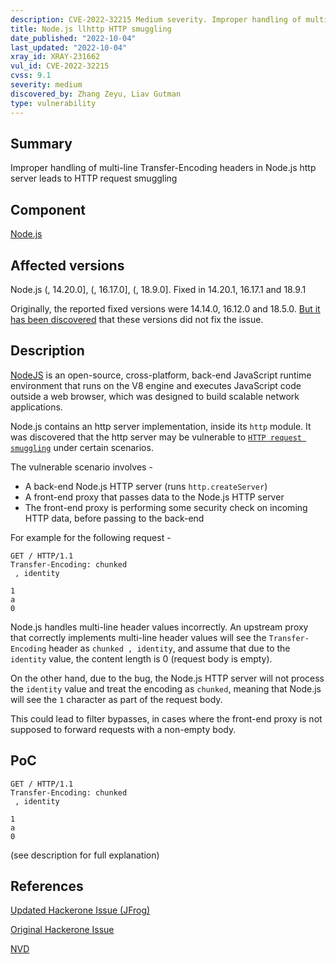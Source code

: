 ```yaml
---
description: CVE-2022-32215 Medium severity. Improper handling of multi-line Transfer-Encoding headers in Node.js http server leads to HTTP request smuggling
title: Node.js llhttp HTTP smuggling
date_published: "2022-10-04"
last_updated: "2022-10-04"
xray_id: XRAY-231662
vul_id: CVE-2022-32215
cvss: 9.1
severity: medium
discovered_by: Zhang Zeyu, Liav Gutman
type: vulnerability
---
```

## Summary
Improper handling of multi-line Transfer-Encoding headers in Node.js http server leads to HTTP request smuggling

## Component

[Node.js](https://nodejs.org/en/)

## Affected versions

Node.js (, 14.20.0], (, 16.17.0], (, 18.9.0]. Fixed in 14.20.1, 16.17.1 and 18.9.1

Originally, the reported fixed versions were 14.14.0, 16.12.0 and 18.5.0. [But it has been discovered](https://hackerone.com/reports/1665156) that these versions did not fix the issue.

## Description

[NodeJS](https://nodejs.org/) is an open-source, cross-platform, back-end JavaScript runtime environment that runs on the V8 engine and executes JavaScript code outside a web browser, which was designed to build scalable network applications.

Node.js contains an http server implementation, inside its `http` module. It was discovered that the http server may be vulnerable to [`HTTP request smuggling`](https://portswigger.net/web-security/request-smuggling) under certain scenarios.

The vulnerable scenario involves - 

* A back-end Node.js HTTP server (runs `http.createServer`)
* A front-end proxy that passes data to the Node.js HTTP server
* The front-end proxy is performing some security check on incoming HTTP data, before passing to the back-end

For example for the following request -
```
GET / HTTP/1.1
Transfer-Encoding: chunked
 , identity

1
a
0
```

Node.js handles multi-line header values incorrectly. An upstream proxy that correctly implements multi-line header values will see the `Transfer-Encoding` header as `chunked , identity`, and assume that due to the `identity` value, the content length is 0 (request body is empty).

On the other hand, due to the bug, the Node.js HTTP server will not process the `identity` value and treat the encoding as `chunked`, meaning that Node.js will see the `1` character as part of the request body.

This could lead to filter bypasses, in cases where the front-end proxy is not supposed to forward requests with a non-empty body.



## PoC

```
GET / HTTP/1.1
Transfer-Encoding: chunked
 , identity

1
a
0
```

(see description for full explanation)

## References

[Updated Hackerone Issue (JFrog)](https://hackerone.com/reports/1665156)

[Original Hackerone Issue](https://hackerone.com/reports/1501679)

[NVD](https://nvd.nist.gov/vuln/detail/CVE-2022-32215)